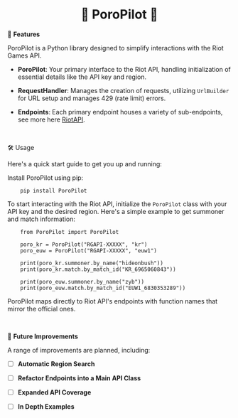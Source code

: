 <h1 align="center">💫 PoroPilot 💫</h1>

🚀 **Features**

PoroPilot is a Python library designed to simplify interactions with the Riot Games API.

- **PoroPilot**: Your primary interface to the Riot API, handling initialization of essential details like the API key and region.

- **RequestHandler**: Manages the creation of requests, utilizing `UrlBuilder` for URL setup and manages 429 (rate limit) errors.

- **Endpoints**: Each primary endpoint houses a variety of sub-endpoints, see more here [RiotAPI](https://developer.riotgames.com/apis).

<br>

🛠️ Usage

Here's a quick start guide to get you up and running:

Install PoroPilot using pip:
    
        pip install PoroPilot

To start interacting with the Riot API, initialize the `PoroPilot` class with your API key and the desired region. Here's a simple example to get summoner and match information:

        from PoroPilot import PoroPilot
        
        poro_kr = PoroPilot("RGAPI-XXXXX", "kr")
        poro_euw = PoroPilot("RGAPI-XXXXX", "euw1")
        
        print(poro_kr.summoner.by_name("hideonbush"))
        print(poro_kr.match.by_match_id("KR_6965060843"))
        
        print(poro_euw.summoner.by_name("zyb"))
        print(poro_euw.match.by_match_id("EUW1_6830353289"))

PoroPilot maps directly to Riot API's endpoints with function names that mirror the official ones.

<br>

🚀 **Future Improvements**

A range of improvements are planned, including:

- [ ] **Automatic Region Search**

- [ ] **Refactor Endpoints into a Main API Class**

- [ ] **Expanded API Coverage**

- [ ] **In Depth Examples**
